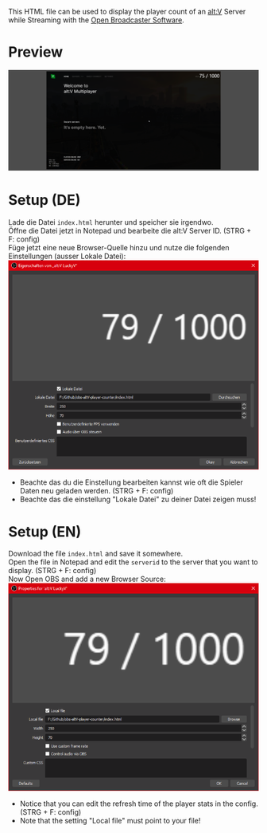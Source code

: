 
This HTML file can be used to display the player count of an [alt:V](https://altv.mp) Server while Streaming with the [Open Broadcaster Software](https://obsproject.com/).

# Preview

![obs-preview](./images/preview.webp)

# Setup (DE)

Lade die Datei `index.html` herunter und speicher sie irgendwo.  
Öffne die Datei jetzt in Notepad und bearbeite die alt:V Server ID. (STRG + F: config)  
Füge jetzt eine neue Browser-Quelle hinzu und nutze die folgenden Einstellungen (ausser Lokale Datei):  
![obs-einstellungen](./images/guide_1_de.webp)  
  
- Beachte das du die Einstellung bearbeiten kannst wie oft die Spieler Daten neu geladen werden. (STRG + F: config)  
- Beachte das die einstellung "Lokale Datei" zu deiner Datei zeigen muss!
  
# Setup (EN)

Download the file `index.html` and save it somewhere.  
Open the file in Notepad and edit the `serverid` to the server that you want to display. (STRG + F: config)  
Now Open OBS and add a new Browser Source:  
![obs-settings](./images/guide_1_en.webp)  
  
- Notice that you can edit the refresh time of the player stats in the config. (STRG + F: config)  
- Note that the setting "Local file" must point to your file!
